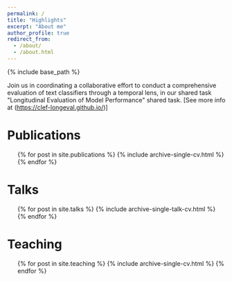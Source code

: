 ```yaml
---
permalink: /
title: "Highlights"
excerpt: "About me"
author_profile: true
redirect_from: 
  - /about/
  - /about.html
---
```


{% include base_path %}

<!-- News
====== -->
Join us in coordinating a collaborative effort to conduct a comprehensive evaluation of text classifiers through a temporal lens, in our shared task "Longitudinal Evaluation of Model Performance" shared task. [See more info at (<a href="https://clef-longeval.github.io/">https://clef-longeval.github.io/</a>)]

Publications
======
  <ul>{% for post in site.publications %}
    {% include archive-single-cv.html %}
  {% endfor %}</ul>
  
Talks
======
  <ul>{% for post in site.talks %}
    {% include archive-single-talk-cv.html %}
  {% endfor %}</ul>
  
Teaching
======
  <ul>{% for post in site.teaching %}
    {% include archive-single-cv.html %}
  {% endfor %}</ul>
